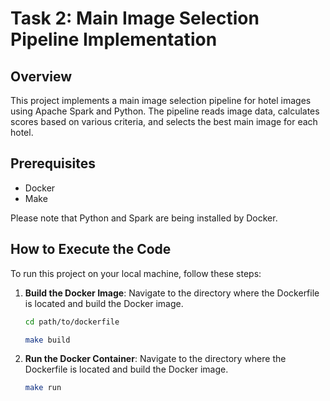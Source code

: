 # Task 2: Main Image Selection Pipeline Implementation

## Overview

This project implements a main image selection pipeline for hotel images using Apache Spark and Python. The pipeline reads image data, calculates scores based on various criteria, and selects the best main image for each hotel.

## Prerequisites

- Docker
- Make

Please note that Python and Spark are being installed by Docker.

## How to Execute the Code

To run this project on your local machine, follow these steps:

1. **Build the Docker Image**:
   Navigate to the directory where the Dockerfile is located and build the Docker image.

   ```sh
   cd path/to/dockerfile
   ````

    ```sh
   make build
   ````
   
2. **Run the Docker Container**:
   Navigate to the directory where the Dockerfile is located and build the Docker image.
   
     ```sh
   make run
   ````
   
   
   